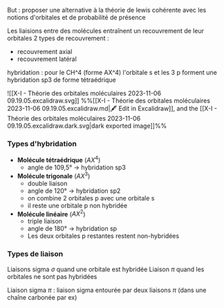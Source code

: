 But : proposer une alternative à la théorie de lewis cohérente avec les notions d'orbitales et de probabilité de présence

Les liaisions entre des molécules entraînent un recouvrement de leur orbitales
2 types de recouvrement :
* recouvrement axial
* recouvrement latéral


hybridation : pour le CH^4 (forme AX^4)
l'orbitale s et les 3 p forment une hybridation sp3 de forme tétraédrique

![[X-I - Théorie des orbitales moléculaires 2023-11-06 09.19.05.excalidraw.svg]]
%%[[X-I - Théorie des orbitales moléculaires 2023-11-06 09.19.05.excalidraw.md|🖋 Edit in Excalidraw]], and the [[X-I - Théorie des orbitales moléculaires 2023-11-06 09.19.05.excalidraw.dark.svg|dark exported image]]%%

### Types d'hybridation
* **Molécule tétraédrique** ($AX^4$)
	* angle de 109,5° $\to$ hybridation sp3
* **Molécule trigonale** ($AX^3$)
	* double liaison
	* angle de 120° $\to$ hybridation sp2
	* on combine 2 orbitales p avec une orbitale s
	* il reste une orbitale p non hybridée
* **Molécule linéaire** ($AX^2$)
	* triple liaison
	* angle de 180° $\to$ hybridation sp
	* Les deux orbitales p restantes restent non-hybridées

### Types de liaison
Liaisons sigma $\sigma$ quand une orbitale est hybridée
Liaison $\pi$ quand les orbitales ne sont pas hybridées

Liaison sigma $\pi$ : liaison sigma entourée par deux liaisons $\pi$ (dans une chaîne carbonée par ex)
